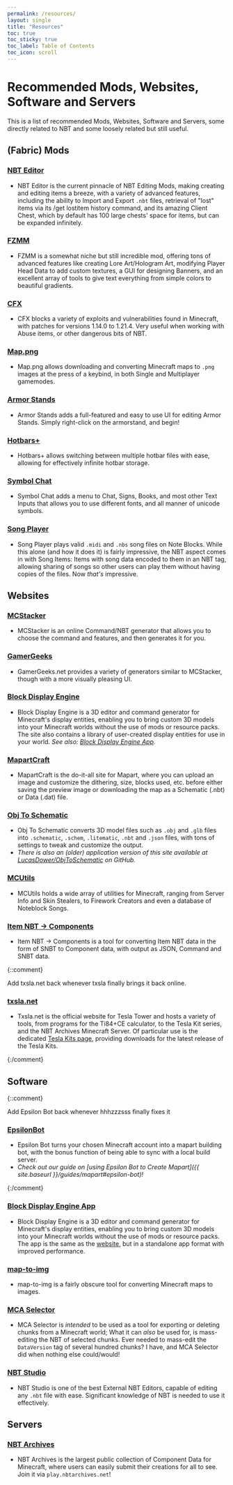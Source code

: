 ```yaml
---
permalink: /resources/
layout: single
title: "Resources"
toc: true
toc_sticky: true
toc_label: Table of Contents
toc_icon: scroll
---
```


<style>
#page-title{
text-align: center;
}
article.page {
  float: left;
  width: 100%;
}
.toc__menu li ul li ul > li a {
  padding-left: 2.5rem;
}

.toc__menu li ul li ul li ul > li a {
  padding-left: 3rem;
}

.toc__menu li ul li ul li ul li ul > li a {
  padding-left: 3.5rem;
}
</style>

# Recommended Mods, Websites, Software and Servers
This is a list of recommended Mods, Websites, Software and Servers, some directly related to NBT and some loosely related but still useful.

## (Fabric) Mods
### [NBT Editor](https://modrinth.com/mod/nbt-editor)
  - NBT Editor is the current pinnacle of NBT Editing Mods, making creating and editing items a breeze, with a variety of advanced features, including the ability to Import and Export `.nbt` files, retrieval of "lost" items via its /get lostitem history command, and its amazing Client Chest, which by default has 100 large chests' space for items, but can be expanded infinitely.

### [FZMM](https://modrinth.com/mod/FZMM)
  - FZMM is a somewhat niche but still incredible mod, offering tons of advanced features like creating Lore Art/Hologram Art, modifying Player Head Data to add custom textures, a GUI for designing Banners, and an excellent array of tools to give text everything from simple colors to beautiful gradients.

### [CFX](https://modrinth.com/mod/cfx)
  - CFX blocks a variety of exploits and vulnerabilities found in Minecraft, with patches for versions 1.14.0 to 1.21.4. Very useful when working with Abuse items, or other dangerous bits of NBT.

### [Map.png](https://modrinth.com/mod/map.png)
  - Map.png allows downloading and converting Minecraft maps to `.png` images at the press of a keybind, in both Single and Multiplayer gamemodes.

### [Armor Stands](https://modrinth.com/mod/armor-stands)
  - Armor Stands adds a full-featured and easy to use UI for editing Armor Stands. Simply right-click on the armorstand, and begin!

### [Hotbars+](https://github.com/VideoGameSmash12/HotbarsPlus/releases/)
  - Hotbars+ allows switching between multiple hotbar files with ease, allowing for effectively infinite hotbar storage.

### [Symbol Chat](https://modrinth.com/mod/symbol-chat)
  - Symbol Chat adds a menu to Chat, Signs, Books, and most other Text Inputs that allows you to use different fonts, and all manner of unicode symbols.

### [Song Player](https://modrinth.com/mod/songplayer)
  - Song Player plays valid `.midi` and `.nbs` song files on Note Blocks. While this alone (and how it does it) is fairly impressive, the NBT aspect comes in with Song Items: Items with song data encoded to them in an NBT tag, allowing sharing of songs so other users can play them without having copies of the files. Now *that's* impressive.

## Websites
### [MCStacker](https://mcstacker.net/)
  - MCStacker is an online Command/NBT generator that allows you to choose the command and features, and then generates it for you.

### [GamerGeeks](https://www.gamergeeks.net/apps/minecraft/)
  - GamerGeeks.net provides a variety of generators similar to MCStacker, though with a more visually pleasing UI.

### [Block Display Engine](https://block-display.com/)
  - Block Display Engine is a 3D editor and command generator for Minecraft's display entities, enabling you to bring custom 3D models into your Minecraft worlds without the use of mods or resource packs. The site also contains a library of user-created display entities for use in your world. _See also: [Block Display Engine App](#block-display-engine-app)._

### [MapartCraft](https://rebane2001.com/mapartcraft/)
  - MapartCraft is the do-it-all site for Mapart, where you can upload an image and customize the dithering, size, blocks used, etc. before either saving the preview image or downloading the map as a Schematic (.nbt) or Data (.dat) file.

### [Obj To Schematic](https://objtoschematic.com/)
  - Obj To Schematic converts 3D model files such as `.obj` and `.glb` files into `.schematic`, `.schem`, `.litematic`, `.nbt` and `.json` files, with tons of settings to tweak and customize the output.
  - *There is also an (older) application version of this site available at [LucasDower/ObjToSchematic](https://github.com/LucasDower/ObjToSchematic) on GitHub.*

### [MCUtils](https://mcutils.com/)
  - MCUtils holds a wide array of utilities for Minecraft, ranging from Server Info and Skin Stealers, to Firework Creators and even a database of Noteblock Songs.

### [Item NBT -> Components](https://misode.github.io/nbt2components/)
  - Item NBT -> Components is a tool for converting Item NBT data in the form of SNBT to Component data, with output as JSON, Command and SNBT data.

{::comment}

Add txsla.net back whenever txsla finally brings it back online.

### [txsla.net](http://www.txsla.net/)
  - Txsla.net is the official website for Tesla Tower and hosts a variety of tools, from programs for the Ti84+CE calculator, to the Tesla Kit series, and the NBT Archives Minecraft Server. Of particular use is the dedicated [Tesla Kits page](http://www.txsla.net/kit/kit.htm), providing downloads for the latest release of the Tesla Kits.

{:/comment}

## Software
{::comment}

Add Epsilon Bot back whenever hhhzzzsss finally fixes it

### [EpsilonBot](https://github.com/hhhzzzsss/EpsilonBot/)
  - Epsilon Bot turns your chosen Minecraft account into a mapart building bot, with the bonus function of being able to sync with a local build server.
  - *Check out our guide on [using Epsilon Bot to Create Mapart]({{ site.baseurl }}/guides/mapart#epsilon-bot)!*

{:/comment}

### [Block Display Engine App](https://block-display.com/BDEngine.exe)
  - Block Display Engine is a 3D editor and command generator for Minecraft's display entities, enabling you to bring custom 3D models into your Minecraft worlds without the use of mods or resource packs. The app is the same as the [website](#block-display-engine), but in a standalone app format with improved performance.

### [map-to-img](https://github.com/mircokroon/minecraft-maps-to-images/)
  - map-to-img is a fairly obscure tool for converting Minecraft maps to images.

### [MCA Selector](https://github.com/Querz/mcaselector)
  - MCA Selector is *intended* to be used as a tool for exporting or deleting chunks from a Minecraft world; What it can *also* be used for, is mass-editing the NBT of selected chunks. Ever needed to mass-edit the `DataVersion` tag of several hundred chunks? I have, and MCA Selector did when nothing else could/would!

### [NBT Studio](https://github.com/tryashtar/nbt-studio/)
  - NBT Studio is one of the best External NBT Editors, capable of editing any `.nbt` file with ease. Significant knowledge of NBT is needed to use it effectively.

## Servers
### [NBT Archives](https://discord.gg/ZhJyamzvvE)
  - NBT Archives is the largest public collection of Component Data for Minecraft, where users can easily submit their creations for all to see. Join it via `play.nbtarchives.net`!
